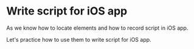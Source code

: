 # Write script for iOS app

As we know how to locate elements and how to record script in iOS app.

Let's practice how to use them to write script for iOS app.
